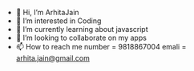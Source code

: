 - 👋 Hi, I’m ArhitaJain
- 👀 I’m interested in Coding
- 🌱 I’m currently learning about javascript
- 💞️ I’m looking to collaborate on my apps
- 📫 How to reach me number = 9818867004 emali = arhita.jain@gmail.com

<!---
ArhitaJain/ArhitaJain is a ✨ special ✨ repository because its `README.md` (this file) appears on your GitHub profile.
You can click the Preview link to take a look at your changes.
--->
